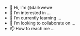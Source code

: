 - 👋 Hi, I’m @darkwewe
- 👀 I’m interested in ...
- 🌱 I’m currently learning ...
- 💞️ I’m looking to collaborate on ...
- 📫 How to reach me ...

<!---
darkwewe/darkwewe is a ✨ special ✨ repository because its `README.md` (this file) appears on your GitHub profile.
You can click the Preview link to take a look at your changes.
--->
